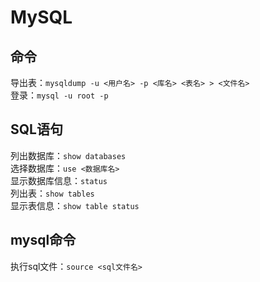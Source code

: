 # MySQL
## 命令
导出表：`mysqldump -u <用户名> -p <库名> <表名> > <文件名>`  
登录：`mysql -u root -p`

## SQL语句
列出数据库：`show databases`  
选择数据库：`use <数据库名>`  
显示数据库信息：`status`  
列出表：`show tables`  
显示表信息：`show table status`  

## mysql命令
执行sql文件：`source <sql文件名>`  
